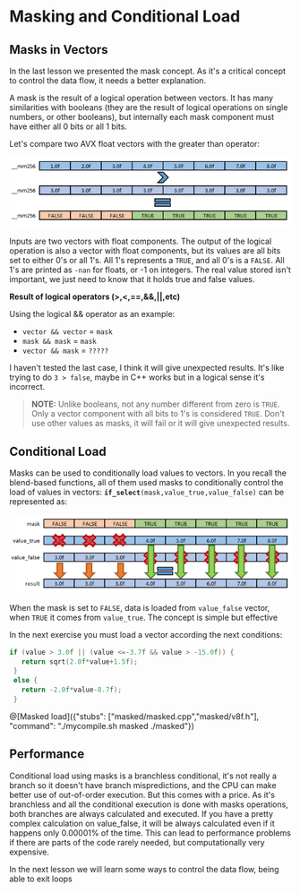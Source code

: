 # Masking and Conditional Load

## Masks in Vectors

In the last lesson we presented the mask concept. As  it's a critical concept to control the data flow, it needs a better explanation.

A mask is the result of a logical operation between vectors. It has many similarities with booleans (they are the result of logical operations on single numbers, or other booleans), but internally each mask component must have either all 0 bits or all 1 bits.

Let's compare two AVX float vectors with the greater than operator:

![Mask AVX](mask.png)

Inputs are two vectors with float components. The output of the logical operation is also a vector with float components, but its values are all bits set to either 0's or all 1's.
All 1's represents a `TRUE`, and all 0's is a `FALSE`. All 1's are printed as `-nan` for floats, or -1 on integers. The real value stored isn't important, we just need to know that it holds true and false values.

**Result of logical operators (>,<,==,&&,||,etc)**

Using the logical && operator as an example:

- `vector && vector` = `mask`
- `mask && mask` = `mask`
- `vector && mask` = `?????` 

I haven't tested the last case, I think it will give unexpected results. It's like trying to do `3 > false`, maybe in C++ works but in a logical sense it's incorrect.

>**NOTE:** Unlike booleans, not any number different from zero is `TRUE`. Only a vector component with all bits to 1's is considered `TRUE`. Don't use other values as masks, it will fail or it will give unexpected results.

## Conditional Load

Masks can be used to conditionally load values to vectors.
In you recall the blend-based functions, all of them used masks to conditionally control the load of values in vectors:
**`if_select`**`(mask,value_true,value_false)` can be represented as:

![if_select](ifselect.png)

When the mask is set to `FALSE`, data is loaded from `value_false` vector, when `TRUE` it comes from `value_true`.
The concept is simple but effective

In the next exercise you must load a vector according the next conditions:
```cpp
if (value > 3.0f || (value <=-3.7f && value > -15.0f)) {
   return sqrt(2.0f*value+1.5f);
 }
 else {
   return -2.0f*value-8.7f);
 }
```
@[Masked load]({"stubs": ["masked/masked.cpp","masked/v8f.h"], "command": "./mycompile.sh masked ./masked"})

## Performance 

Conditional load using masks is a branchless conditional, it's not really a branch so it doesn't have branch mispredictions, and the CPU can make better use of out-of-order execution.
But this comes with a price. As it's branchless and all the conditional execution is done with masks operations, both branches are always calculated and executed.
If you have a pretty complex calculation on value_false, it will be always calculated even if it happens only 0.00001% of the time.
This can lead to performance problems if there are parts of the code rarely needed, but computationally very expensive.

In the next lesson we will learn some ways to control the data flow, being able to exit loops 
